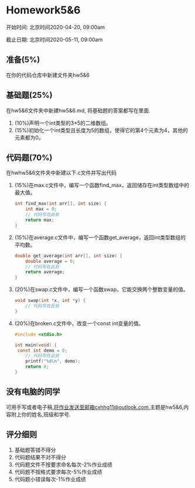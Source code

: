 # Homework5&6

开始时间: 北京时间2020-04-20, 09:00am

截止日期: 北京时间2020-05-11, 09:00am

## 准备(5%)

在你的代码仓库中新建文件夹hw5&6

## 基础题(25%)

在hw5&6文件夹中新建hw5&6.md, 将基础题的答案都写在里面.

1. (10%)声明一个int类型的3*5的二维数组。
2. (15%)初始化一个int类型且长度为5的数组，使得它的第4个元素为4，其他的元素都为0。

## 代码题(70%)

在hwhw5&6文件夹中新建以下.c文件并写出代码

1. (15%)在max.c文件中，编写一个函数find_max，返回储存在int类型数组中的最大值。

   ```c
   int find_max(int arr[], int size) {
       int max = 0;
       // 代码写在此处
       return max;
   }
   ```

2. (15%)在average.c文件中，编写一个函数get_average，返回int类型数组的平均数。

   ```c
   double get_average(int arr[], int size) {
       double average = 0;
       // 代码写在此处
       return average;
   }
   ```

3. (20%)在swap.c文件中，编写一个函数swap，它能交换两个整数变量的值。

   ```c
   void swap(int *x, int *y) {
       // 代码写在此处
   }
   ```

4. (20%)在broken.c文件中，改变一个const int变量的值。

   ```c
   #include <stdio.h>
   
   int main(void) {
   	const int demo = 0;
       // 代码写在此处
       printf("%d\n", demo);
       return 0;
   }
   ```

## 没有电脑的同学

可用手写或者电子稿,将作业发送至邮箱cxhhg11@outlook.com,主题是hw5&6,内容附上你的姓名,班级和学号.

## 评分细则

1. 基础题答错不得分
2. 代码题结果不对不得分
3. 代码题文件不按要求命名每次-2%作业成绩
4. 代码题不按格式要求每次-5%作业成绩
5. 代码题小错误每次-1%作业成绩